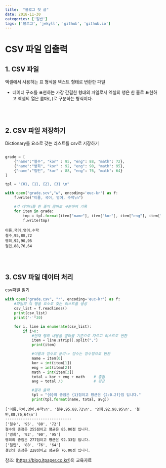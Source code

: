 ```yaml
---
title:  "블로그 첫 글"
date: 2018-11-30
categories: ['일반']
tags: ['블로그', 'jekyll', 'github', 'github.io']
---
```


# CSV 파일 입출력

## 1. CSV 파일
엑셀에서 사용하는 표 형식을 텍스트 형태로 변환한 파일

- 데이터 구조를 표현하는 가장 간결한 형태의 파일로서 엑셀의 행은 한 줄로 표현하고 엑셀의 열은 콤마(`,`)로 구분하는 형식이다.

<br><br>

## 2. CSV 파일 저장하기
Dictionary를 요소로 갖는 리스트를 csv로 저장하기

``` python

grade = [
    {"name":"철수", "kor" : 95, "eng": 88, "math": 72},
    {"name":"영희", "kor" : 92, "eng": 90, "math": 95},
    {"name":"철민", "kor" : 88, "eng": 76, "math": 64}
]

tpl = "{0}, {1}, {2}, {3} \n"

with open("grade.scv","w", encoding='euc-kr') as f:
    f.write("이름, 국어, 영어, 수학\n")

    #각 데이터를 한 줄씩 콤마로 구분하여 기록
    for item in grade:
        tmp = tpl.format(item["name"], item["kor"], item["eng"], item["math"])
        f.write(tmp)
```

```
이름,국어,영어,수학
철수,95,88,72
영희,92,90,95
철민,88,76,64
```

<br><br>

## 3. CSV 파일 데이터 처리

csv파일 읽기
```python
with open("grade.csv", "r", encoding='euc-kr') as f:
    #파일의 각 행을 요소로 갖는 리스트를 생성
    csv_list = f.readlines()
    print(csv_list)
    print('-'*30)

    for i, line in enumerate(csv_list):
        if i>0:
            #현재 행의 내용을 콤마를 기준으로 자르고 리스트로 변환
            item = line.strip().split(",")
            print(item)

            #이름과 점수로 분리-> 점수는 정수형으로 변환
            name = item[0]
            kor = int(item[1])
            eng = int(item[2])
            math = int(item[3])
            total = kor + eng + math    # 총점
            avg = total /3              # 평균

            #결과 출력
            tpl = "{0}의 총점은 {1}점이고 평균은 {2:0.2f}점 입니다."
            print(tpl.format(name, total, avg))
```
```
['이름,국어,영어,수학\n', '철수,95,88,72\n', '영희,92,90,95\n', '철민,88,76,64\n']
------------------------------
['철수', '95', '88', '72']
철수의 총점은 255점이고 평균은 85.00점 입니다.
['영희', '92', '90', '95']
영희의 총점은 277점이고 평균은 92.33점 입니다.
['철민', '88', '76', '64']
철민의 총점은 228점이고 평균은 76.00점 입니다.
```

참조: (https://blog.itpaper.co.kr/)의 교육자료